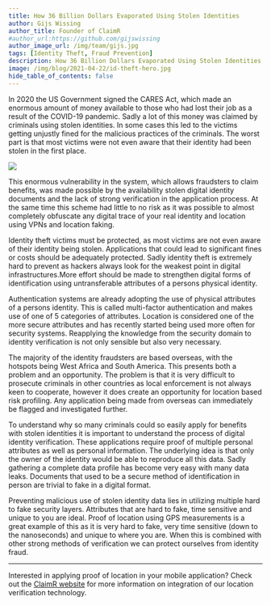 ```yaml
---
title: How 36 Billion Dollars Evaporated Using Stolen Identities
author: Gijs Wissing
author_title: Founder of ClaimR
#author_url:https://github.com/gijswissing
author_image_url: /img/team/gijs.jpg
tags: [Identity Theft, Fraud Prevention]
description: How 36 Billion Dollars Evaporated Using Stolen Identities, and how it could have been prevented using location verification technology.
image: /img/blog/2021-04-22/id-theft-hero.jpg
hide_table_of_contents: false
---
```


In 2020 the US Government signed the CARES Act, which made an enormous amount of money available to those who had lost their job as a result of the COVID-19 pandemic. Sadly a lot of this money was claimed by criminals using stolen identities. In some cases this led to the victims getting unjustly fined for the malicious practices of the criminals. The worst part is that most victims were not even aware that their identity had been stolen in the first place.

<!--truncate-->

<img src="/img/blog/2021-04-22/id-theft-hero.jpg" />

This enormous vulnerability in the system, which allows fraudsters to claim benefits, was made possible by the availability stolen digital identity documents and the lack of strong verification in the application process. At the same time this scheme had little to no risk as it was possible to almost completely obfuscate any digital trace of your real identity and location using VPNs and location faking.

Identity theft victims must be protected, as most victims are not even aware of their identity being stolen. Applications that could lead to significant fines or costs should be adequately protected. Sadly identity theft is extremely hard to prevent as hackers always look for the weakest point in digital infrastructures.More effort should be made to strengthen digital forms of identification using untransferable attributes of a persons physical identity.

Authentication systems are already adopting the use of physical attributes of a persons identity. This is called multi-factor authentication and makes use of one of 5 categories of attributes. Location is considered one of the more secure attributes and has recently started being used more often for security systems. Reapplying the knowledge from the security domain to identity verification is not only sensible but also very necessary.

The majority of the identity fraudsters are based overseas, with the hotspots being West Africa and South America. This presents both a problem and an opportunity. The problem is that it is very difficult to prosecute criminals in other countries as local enforcement is not always keen to cooperate, however it does create an opportunity for location based risk profiling. Any application being made from overseas can immediately be flagged and investigated further.

To understand why so many criminals could so easily apply for benefits with stolen identities it is important to understand the process of digital identity verification. These applications require proof of multiple personal attributes as well as personal information. The underlying idea is that only the owner of the identity would be able to reproduce all this data. Sadly gathering a complete data profile has become very easy with many data leaks. Documents that used to be a secure method of identification in person are trivial to fake in a digital format.

Preventing malicious use of stolen identity data lies in utilizing multiple hard to fake security layers. Attributes that are hard to fake, time sensitive and unique to you are ideal. Proof of location using GPS measurements is a great example of this as it is very hard to fake, very time sensitive (down to the nanoseconds) and unique to where you are. When this is combined with other strong methods of verification we can protect ourselves from identity fraud.

---

Interested in applying proof of location in your mobile application? Check out the [ClaimR website](https://claimr.tools) for more information on integration of our location verification technology.
